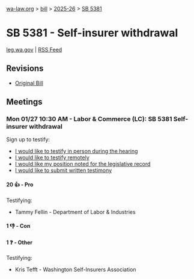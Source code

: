 [wa-law.org](/) > [bill](/bill/) > [2025-26](/bill/2025-26/) > [SB 5381](/bill/2025-26/sb/5381/)

# SB 5381 - Self-insurer withdrawal
[leg.wa.gov](https://app.leg.wa.gov/billsummary?BillNumber=5381&Year=2025&Initiative=false) | [RSS Feed](./rss.xml)

## Revisions
* [Original Bill](1/)

## Meetings
### Mon 01/27 10:30 AM - Labor & Commerce (LC): SB 5381 Self-insurer withdrawal
Sign up to testify:
* [I would like to testify in person during the hearing](https://app.leg.wa.gov/csi/Testifier/Add?chamber=House&mId=32586&aId=162295&caId=25011&tId=1)
* [I would like to testify remotely](https://app.leg.wa.gov/csi/Testifier/Add?chamber=House&mId=32586&aId=162295&caId=25011&tId=2)
* [I would like my position noted for the legislative record](https://app.leg.wa.gov/csi/Testifier/Add?chamber=House&mId=32586&aId=162295&caId=25011&tId=3)
* [I would like to submit written testimony](https://app.leg.wa.gov/csi/Testifier/Add?chamber=House&mId=32586&aId=162295&caId=25011&tId=4)

#### 20 👍 - Pro
Testifying:
* Tammy Fellin - Department of Labor & Industries

#### 1 👎 - Con

#### 1 ❓ - Other
Testifying:
* Kris Tefft - Washington Self-Insurers Association

